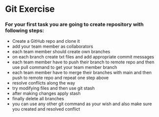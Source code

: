 # Git Exercise
### For your first task you are going to create repository with following steps:

- Create a GitHub repo and clone it
- add your team member as collaborators
- each team member should create own branches
- on each branch create txt files and add appropriate commit messages
- each team member have to push their branch to remote repo and then use pull command to get your team member branch
- each team member have to merge their branches with main and then push to remote repo and repeat one step above
- resolve conflicts along the way
- try modifying files and then use git stash
- after making changes apply stash
- finally delete all branches
- you can use any other git command as your wish and also make sure you created and resolved conflict
